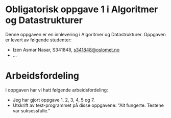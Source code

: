 # Obligatorisk oppgave 1 i Algoritmer og Datastrukturer

Denne oppgaven er en innlevering i Algoritmer og Datastrukturer. 
Oppgaven er levert av følgende studenter:
* Izen Asmar Nasar, S341848, s341848@oslomet.no
* ...

# Arbeidsfordeling

I oppgaven har vi hatt følgende arbeidsfordeling:
* Jeg har gjort oppgave 1, 2, 3, 4, 5 og 7. 
* Utskrift av test-programmet på disse oppgavene: 
 "Alt fungerte. Testene var suksessfulle."
